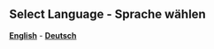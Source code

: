 ## Select Language - Sprache wählen

[<strong>English</strong>](https://github.com/shiot/prepve/tree/master/lang#proxmox-configurationscript) - 
[<strong>Deutsch</strong>](https://github.com/shiot/prepve/tree/master/lang#proxmox-konfigurationsskript)

